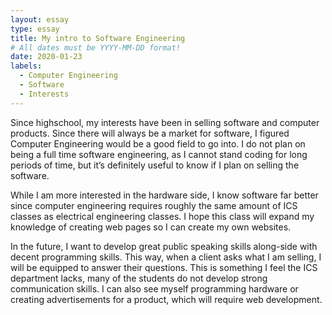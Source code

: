 ```yaml
---
layout: essay
type: essay
title: My intro to Software Engineering
# All dates must be YYYY-MM-DD format!
date: 2020-01-23
labels:
  - Computer Engineering
  - Software
  - Interests
---
```

Since highschool, my interests have been in selling software and computer products. Since there will always be a market for software, I figured Computer Engineering would be a good field to go into. I do not plan on being a full time software engineering, as I cannot stand coding for long periods of time, but it’s definitely useful to know if I plan on selling the software. 

While I am more interested in the hardware side, I know software far better since computer engineering requires roughly the same amount of ICS classes as electrical engineering classes. I hope this class will expand my knowledge of creating web pages so I can create my own websites. 

In the future, I want to develop great public speaking skills along-side with decent programming skills. This way, when a client asks what I am selling, I will be equipped to answer their questions. This is something I feel the ICS department lacks, many of the students do not develop strong communication skills. I can also see myself programming hardware or creating advertisements for a product, which will require web development.
